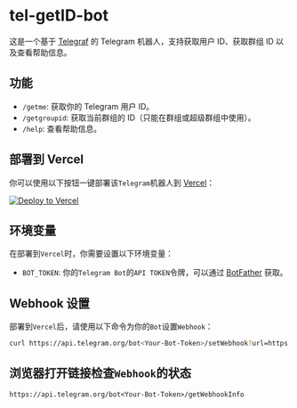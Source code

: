 # tel-getID-bot

这是一个基于 [Telegraf](https://telegraf.js.org/) 的 Telegram 机器人，支持获取用户 ID、获取群组 ID 以及查看帮助信息。

## 功能

- `/getme`: 获取你的 Telegram 用户 ID。
- `/getgroupid`: 获取当前群组的 ID（只能在群组或超级群组中使用）。
- `/help`: 查看帮助信息。

## 部署到 Vercel

你可以使用以下按钮一键部署该`Telegram`机器人到 [Vercel](https://vercel.com)：

[![Deploy to Vercel](https://vercel.com/button)](https://vercel.com/import/project?template=https://github.com/Shadownc/tel-getID-bot)

## 环境变量

在部署到`Vercel`时，你需要设置以下环境变量：

- `BOT_TOKEN`: 你的`Telegram Bot`的`API TOKEN`令牌，可以通过 [BotFather](https://t.me/BotFather) 获取。

## Webhook 设置

部署到`Vercel`后，请使用以下命令为你的`Bot`设置`Webhook`：

```bash
curl https://api.telegram.org/bot<Your-Bot-Token>/setWebhook?url=https://your-project-name.vercel.app/

```
## 浏览器打开链接检查`Webhook`的状态
```
https://api.telegram.org/bot<Your-Bot-Token>/getWebhookInfo
```